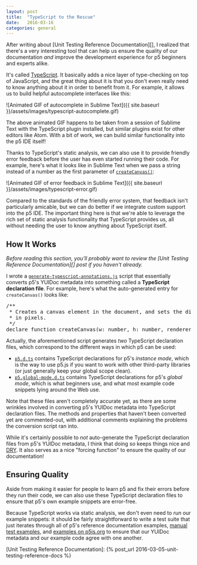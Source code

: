```yaml
---
layout: post
title:  "TypeScript to the Rescue"
date:   2016-03-16
categories: general
---
```


After writing about [Unit Testing Reference Documentation][], I realized
that there's a very interesting tool that can help us ensure the quality
of our documentation *and* improve the development experience for p5
beginners and experts alike.

It's called [TypeScript][]. It basically adds a nice layer of type-checking
on top of JavaScript, and the great thing about it is that you don't even
really need to know anything about it in order to benefit from it. For
example, it allows us to build helpful autocomplete interfaces like this:

![Animated GIF of autocomplete in Sublime Text]({{ site.baseurl }}/assets/images/typescript-autocomplete.gif)

The above animated GIF happens to be taken from a session of Sublime Text
with the TypeScript plugin installed, but similar plugins exist for 
other editors like Atom. With a bit of work, we can build similar
functionality into the p5 IDE itself!

Thanks to TypeScript's static analysis, we can also use it to provide
friendly error feedback before the user has even started running their code.
For example, here's what it looks like in Sublime Text when we pass a string
instead of a number as the first parameter of [`createCanvas()`][]:

![Animated GIF of error feedback in Sublime Text]({{ site.baseurl }}/assets/images/typescript-error.gif)

Compared to the standards of the friendly error system, that feedback isn't
particularly amicable, but we can do better if we integrate
custom support into the p5 IDE. The important thing here is that we're
able to leverage the rich set of static analysis functionality that
TypeScript provides us, all without needing the user to know anything
about TypeScript itself.

## How It Works

*Before reading this section, you'll probably want to review the
[Unit Testing Reference Documentation][] post if you haven't already.*

I wrote a [`generate-typescript-annotations.js`][] script that essentially
converts p5's YUIDoc metadata into something called a **TypeScript
declaration file**. For example, here's what the auto-generated entry for
`createCanvas()` looks like:

<pre>
/**
 * Creates a canvas element in the document, and sets the dimensions of it
 * in pixels.
 */
declare function createCanvas(w: number, h: number, renderer?: string): any;
</pre>

Actually, the aforementioned script generates *two* TypeScript declaration
files, which correspond to the different ways in which p5 can be used:

* [`p5.d.ts`][] contains TypeScript declarations for p5's *instance mode*,
  which is the way to use p5.js if you want to work with other third-party
  libraries (or just generally keep your global scope clean).
* [`p5.global-mode.d.ts`][] contains TypeScript declarations for p5's
  *global mode*, which is what beginners use, and what most example
  code snippets lying around the Web use.

Note that these files aren't completely accurate yet, as there are some
wrinkles involved in converting p5's YUIDoc metadata into TypeScript 
declaration files. The methods and properties that haven't been converted
yet are commented-out, with additional comments explaining the problems
the conversion script ran into.

While it's certainly possible to *not* auto-generate the TypeScript
declaration files from p5's YUIDoc metadata, I think that doing so keeps
things nice and [DRY][]. It also serves as a nice "forcing function" to
ensure the quality of our documentation!

## Ensuring Quality

Aside from making it easier for people to learn p5 and fix their errors
before they run their code, we can also use these TypeScript declaration
files to ensure that p5's own example snippets are error-free.

Because TypeScript works via static analysis, we don't even need to *run* our
example snippets: it should be fairly straightforward to write a test suite
that just iterates through all of p5's reference documentation examples,
[manual test examples][], and [examples on p5js.org][] to ensure that
our YUIDoc metadata and our example code agree with one another.

[TypeScript]: http://typescriptlang.org/
[`createCanvas()`]: http://p5js.org/reference/#/p5/createCanvas
[`generate-typescript-annotations.js`]: https://github.com/toolness/friendly-error-fellowship/blob/gh-pages/experiments/typescript/generate-typescript-annotations.js
[`p5.d.ts`]: https://github.com/toolness/friendly-error-fellowship/blob/gh-pages/experiments/typescript/p5.d.ts
[`p5.global-mode.d.ts`]: https://github.com/toolness/friendly-error-fellowship/blob/gh-pages/experiments/typescript/p5.global-mode.d.ts
[manual test examples]: https://github.com/processing/p5.js/tree/master/test/manual-test-examples
[examples on p5js.org]: https://github.com/processing/p5.js-website/tree/master/examples/examples_src
[DRY]: https://en.wikipedia.org/wiki/Don't_repeat_yourself
[Unit Testing Reference Documentation]: {% post_url 2016-03-05-unit-testing-reference-docs %}
